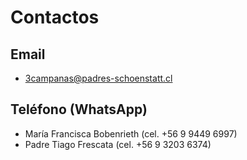 # Contactos

## Email

* 3campanas@padres-schoenstatt.cl

## Teléfono \(WhatsApp\)

* María Francisca Bobenrieth \(cel. +56 9 9449 6997\)
* Padre Tiago Frescata \(cel. +56 9 3203 6374\)

